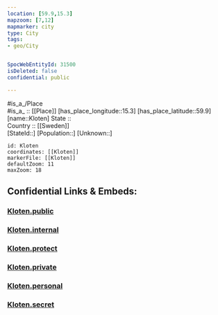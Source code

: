 ```yaml
---
location: [59.9,15.3] 
mapzoom: [7,12] 
mapmarker: city 
type: City
tags:
- geo/City


SpocWebEntityId: 31500
isDeleted: false
confidential: public

---
```

#is_a_/Place  
#is_a_ :: [[Place]] 
[has_place_longitude::15.3] 
[has_place_latitude::59.9] 
[name::Kloten] 
State ::  
Country :: [[Sweden]]  
[StateId::] 
[Population::] 
[Unknown::] 


```leaflet
id: Kloten
coordinates: [[Kloten]] 
markerFile: [[Kloten]] 
defaultZoom: 11 
maxZoom: 18
```


## Confidential Links & Embeds: 

### [Kloten.public](/_public/\Earth\Continent\Europe\Europe~North\Sweden\Provinces~Sweden\Orebro,Province\CityKloten.public.md) 

### [Kloten.internal](/_internal/\Earth\Continent\Europe\Europe~North\Sweden\Provinces~Sweden\Orebro,Province\CityKloten.internal.md) 

### [Kloten.protect](/_protect/\Earth\Continent\Europe\Europe~North\Sweden\Provinces~Sweden\Orebro,Province\CityKloten.protect.md) 

### [Kloten.private](/_private/\Earth\Continent\Europe\Europe~North\Sweden\Provinces~Sweden\Orebro,Province\CityKloten.private.md) 

### [Kloten.personal](/_personal/\Earth\Continent\Europe\Europe~North\Sweden\Provinces~Sweden\Orebro,Province\CityKloten.personal.md) 

### [Kloten.secret](/_secret/\Earth\Continent\Europe\Europe~North\Sweden\Provinces~Sweden\Orebro,Province\CityKloten.secret.md)

